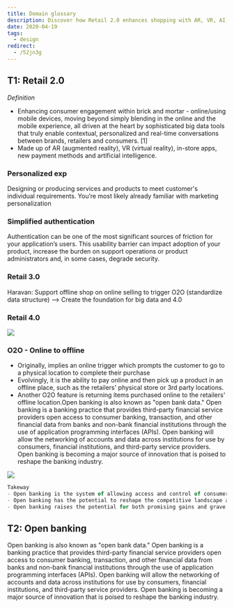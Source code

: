 ```yaml
---
title: Domain glossary
description: Discover how Retail 2.0 enhances shopping with AR, VR, AI, and personalized experiences, while open banking uses APIs to securely share financial data and transform the banking industry.
date: 2020-04-19
tags:
  - design
redirect:
  - /52jn3g
---
```


## T1: Retail 2.0

_Definition_

- Enhancing consumer engagement within brick and mortar - online/using mobile devices, moving beyond simply blending in the online and the mobile experience, all driven at the heart by sophisticated big data tools that truly enable contextual, personalized and real-time conversations between brands, retailers and consumers. [1]
- Made up of AR (augmented reality), VR (virtual reality), in-store apps, new payment methods and artificial intelligence.

### Personalized exp

Designing or producing services and products to meet customer's individual requirements. You’re most likely already familiar with marketing personalization

### Simplified authentication

Authentication can be one of the most significant sources of friction for your application’s users. This usability barrier can impact adoption of your product, increase the burden on support operations or product administrators and, in some cases, degrade security.

### Retail 3.0

Haravan: Support offline shop on online selling to trigger O2O (standardize data structure) ––> Create the foundation for big data and 4.0

### Retail 4.0

![](assets/domain-glossary_9c8390ea196dd16d4d3dd5a56311ba94_md5.webp)

### O2O - Online to offline

- Originally, implies an online trigger which prompts the customer to go to a physical location to complete their purchase
- Evolvingly, it is the ability to pay online and then pick up a product in an offline place, such as the retailers' physical store or 3rd party locations.
- Another O2O feature is returning items purchased online to the retailers' offline location.Open banking is also known as "open bank data." Open banking is a banking practice that provides third-party financial service providers open access to consumer banking, transaction, and other financial data from banks and non-bank financial institutions through the use of application programming interfaces (APIs). Open banking will allow the networking of accounts and data across institutions for use by consumers, financial institutions, and third-party service providers. Open banking is becoming a major source of innovation that is poised to reshape the banking industry.

![](assets/domain-glossary_4bc9024bc646f7b46a1675cd62ff9350_md5.webp)

```javascript
Takeway
- Open banking is the system of allowing access and control of consumer banking and financial accounts through third-party applications.
- Open banking has the potential to reshape the competitive landscape and consumer experience of the banking industry.
- Open banking raises the potential for both promising gains and grave risks to consumers as more of their data is shared more widely.
```

## T2: Open banking

Open banking is also known as "open bank data." Open banking is a banking practice that provides third-party financial service providers open access to consumer banking, transaction, and other financial data from banks and non-bank financial institutions through the use of application programming interfaces (APIs). Open banking will allow the networking of accounts and data across institutions for use by consumers, financial institutions, and third-party service providers.
Open banking is becoming a major source of innovation that is poised to reshape the banking industry.
